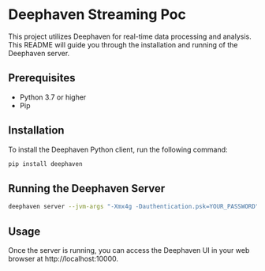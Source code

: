 # Deephaven Streaming Poc

This project utilizes Deephaven for real-time data processing and analysis. This README will guide you through the installation and running of the Deephaven server.

## Prerequisites

- Python 3.7 or higher
- Pip

## Installation

To install the Deephaven Python client, run the following command:

```bash
pip install deephaven
```

## Running the Deephaven Server
```bash
deephaven server --jvm-args "-Xmx4g -Dauthentication.psk=YOUR_PASSWORD"
```

## Usage
Once the server is running, you can access the Deephaven UI in your web browser at http://localhost:10000.